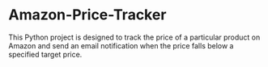 # Amazon-Price-Tracker
This Python project is designed to track the price of a particular product on Amazon and send an email notification when the price falls below a specified target price.
